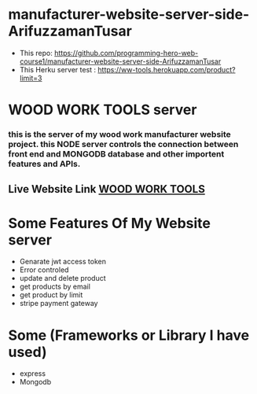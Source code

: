 # manufacturer-website-server-side-ArifuzzamanTusar
- This repo: https://github.com/programming-hero-web-course1/manufacturer-website-server-side-ArifuzzamanTusar
- This Herku server test :  https://ww-tools.herokuapp.com/product?limit=3



# WOOD WORK TOOLS server

### this is the server of my wood work manufacturer website project. this NODE server controls the connection between front end and MONGODB database and other importent features and APIs.

## Live Website Link [WOOD WORK TOOLS](https://woodwork-tools.web.app/)

# Some Features Of My Website server

* Genarate jwt access token
* Error controled
* update and delete product
* get products by email
* get product by limit 
* stripe payment gateway

# Some (Frameworks or Library I have used)

* express
* Mongodb
